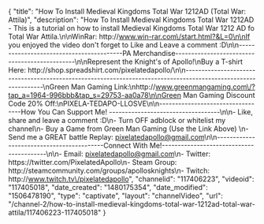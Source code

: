 {
    "title": "How To Install Medieval Kingdoms Total War 1212AD (Total War: Attila)",
    "description": "How To Install Medieval Kingdoms Total War 1212AD - This is a tutorial on how to install Medieval Kingdoms Total War 1212 AD fo Total War Attila.\n\nWinRar: http:\/\/www.win-rar.com\/start.html?&L=0\n\nIf you enjoyed the video don't forget to Like and Leave a comment :D\n\n-----------------------------------------PA Merchandise----------------------------------------------\n\nRepresent the Knight's of Apollo!\nBuy a T-shirt Here: http:\/\/shop.spreadshirt.com\/pixelatedapollo\/\n\n---------------------------------------------------------------------------------------------------------------\nGreen Man Gaming Link:\nhttp:\/\/www.greenmangaming.com\/?tap_a=1964-996bbb&tap_s=29753-aa0a78\n\nGreen Man Gaming Discount Code 20% Off:\nPIXELA-TEDAPO-LLOSVE\n\n----------------------------------How You Can Support Me! -----------------------------------\n\n- Like, share and leave a comment :D\n- Turn OFF adblock or whitelist my channel\n- Buy a Game from Green Man Gaming (Use the Link Above) \n- Send me a GREAT battle Replay: pixelatedapollo@gmail.com\n\n------------------------------------------Connect With Me!-----------------------------------------\n\n- Email: pixelatedapollo@gmail.com\n- Twitter: https:\/\/twitter.com\/PixelatedApollo\n- Steam Group:  http:\/\/steamcommunity.com\/groups\/apollosknights\n- Twitch: http:\/\/www.twitch.tv\/pixelatedapollo",
    "channelid": "117406223",
    "videoid": "117405018",
    "date_created": "1480175354",
    "date_modified": "1506478190",
    "type": "captivate",
    "layout": "channelVideo",
    "url": "\/channel-2\/how-to-install-medieval-kingdoms-total-war-1212ad-total-war-attila\/117406223-117405018"
}